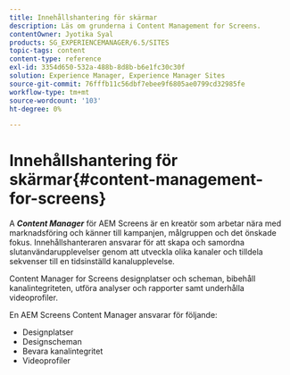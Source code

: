 ```yaml
---
title: Innehållshantering för skärmar
description: Läs om grunderna i Content Management for Screens.
contentOwner: Jyotika Syal
products: SG_EXPERIENCEMANAGER/6.5/SITES
topic-tags: content
content-type: reference
exl-id: 3354d650-532a-488b-8d8b-b6e1fc30c30f
solution: Experience Manager, Experience Manager Sites
source-git-commit: 76fffb11c56dbf7ebee9f6805ae0799cd32985fe
workflow-type: tm+mt
source-wordcount: '103'
ht-degree: 0%

---
```


# Innehållshantering för skärmar{#content-management-for-screens}

A ***Content Manager*** för AEM Screens är en kreatör som arbetar nära med marknadsföring och känner till kampanjen, målgruppen och det önskade fokus. Innehållshanteraren ansvarar för att skapa och samordna slutanvändarupplevelser genom att utveckla olika kanaler och tilldela sekvenser till en tidsinställd kanalupplevelse.

Content Manager for Screens designplatser och scheman, bibehåll kanalintegriteten, utföra analyser och rapporter samt underhålla videoprofiler.

En AEM Screens Content Manager ansvarar för följande:

* Designplatser
* Designscheman
* Bevara kanalintegritet
* Videoprofiler
